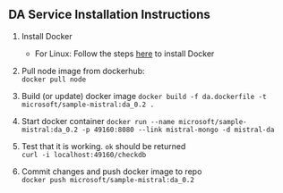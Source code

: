 ## DA Service Installation Instructions
1. Install Docker
    - For Linux: Follow the steps [here](https://docs.docker.com/engine/installation/linux/ubuntu/#install-using-the-repository) to install Docker
2. Pull node image from dockerhub:   
``docker pull node``

3. Build (or update) docker image 
``docker build -f da.dockerfile -t microsoft/sample-mistral:da_0.2 .``

4. Start docker container
``docker run --name microsoft/sample-mistral:da_0.2 -p 49160:8080 --link mistral-mongo -d mistral-da``

5. Test that it is working. `ok` should be returned   
``curl -i localhost:49160/checkdb``

6. Commit changes and push docker image to repo    
  ``docker push microsoft/sample-mistral:da_0.2``